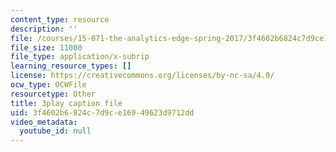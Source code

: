 ```yaml
---
content_type: resource
description: ''
file: /courses/15-071-the-analytics-edge-spring-2017/3f4602b6824c7d9ce16949623d9712dd_DCcPG4aS5I0.srt
file_size: 11000
file_type: application/x-subrip
learning_resource_types: []
license: https://creativecommons.org/licenses/by-nc-sa/4.0/
ocw_type: OCWFile
resourcetype: Other
title: 3play caption file
uid: 3f4602b6-824c-7d9c-e169-49623d9712dd
video_metadata:
  youtube_id: null
---
```

